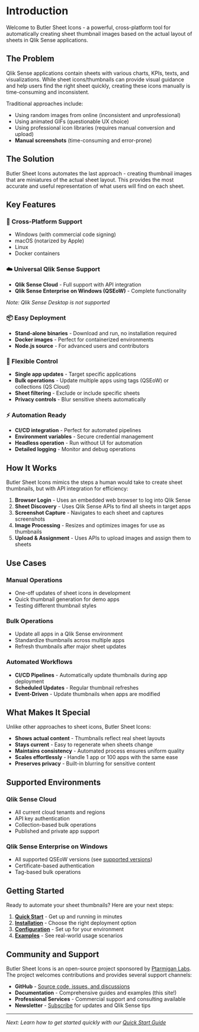 # Introduction

Welcome to Butler Sheet Icons - a powerful, cross-platform tool for automatically creating sheet thumbnail images based on the actual layout of sheets in Qlik Sense applications.

## The Problem

Qlik Sense applications contain sheets with various charts, KPIs, texts, and visualizations. While sheet icons/thumbnails can provide visual guidance and help users find the right sheet quickly, creating these icons manually is time-consuming and inconsistent.

Traditional approaches include:

- Using random images from online (inconsistent and unprofessional)
- Using animated GIFs (questionable UX choice)
- Using professional icon libraries (requires manual conversion and upload)
- **Manual screenshots** (time-consuming and error-prone)

## The Solution

Butler Sheet Icons automates the last approach - creating thumbnail images that are miniatures of the actual sheet layout. This provides the most accurate and useful representation of what users will find on each sheet.

## Key Features

### 🚀 Cross-Platform Support

- Windows (with commercial code signing)
- macOS (notarized by Apple)
- Linux
- Docker containers

### ☁️ Universal Qlik Sense Support

- **Qlik Sense Cloud** - Full support with API integration
- **Qlik Sense Enterprise on Windows (QSEoW)** - Complete functionality

_Note: Qlik Sense Desktop is not supported_

### 📦 Easy Deployment

- **Stand-alone binaries** - Download and run, no installation required
- **Docker images** - Perfect for containerized environments
- **Node.js source** - For advanced users and contributors

### 🎯 Flexible Control

- **Single app updates** - Target specific applications
- **Bulk operations** - Update multiple apps using tags (QSEoW) or collections (QS Cloud)
- **Sheet filtering** - Exclude or include specific sheets
- **Privacy controls** - Blur sensitive sheets automatically

### ⚡ Automation Ready

- **CI/CD integration** - Perfect for automated pipelines
- **Environment variables** - Secure credential management
- **Headless operation** - Run without UI for automation
- **Detailed logging** - Monitor and debug operations

## How It Works

Butler Sheet Icons mimics the steps a human would take to create sheet thumbnails, but with API integration for efficiency:

1. **Browser Login** - Uses an embedded web browser to log into Qlik Sense
2. **Sheet Discovery** - Uses Qlik Sense APIs to find all sheets in target apps
3. **Screenshot Capture** - Navigates to each sheet and captures screenshots
4. **Image Processing** - Resizes and optimizes images for use as thumbnails
5. **Upload & Assignment** - Uses APIs to upload images and assign them to sheets

## Use Cases

### Manual Operations

- One-off updates of sheet icons in development
- Quick thumbnail generation for demo apps
- Testing different thumbnail styles

### Bulk Operations

- Update all apps in a Qlik Sense environment
- Standardize thumbnails across multiple apps
- Refresh thumbnails after major sheet updates

### Automated Workflows

- **CI/CD Pipelines** - Automatically update thumbnails during app deployment
- **Scheduled Updates** - Regular thumbnail refreshes
- **Event-Driven** - Update thumbnails when apps are modified

## What Makes It Special

Unlike other approaches to sheet icons, Butler Sheet Icons:

- **Shows actual content** - Thumbnails reflect real sheet layouts
- **Stays current** - Easy to regenerate when sheets change
- **Maintains consistency** - Automated process ensures uniform quality
- **Scales effortlessly** - Handle 1 app or 100 apps with the same ease
- **Preserves privacy** - Built-in blurring for sensitive content

## Supported Environments

### Qlik Sense Cloud

- All current cloud tenants and regions
- API key authentication
- Collection-based bulk operations
- Published and private app support

### Qlik Sense Enterprise on Windows

- All supported QSEoW versions (see [supported versions](/reference/supported-versions))
- Certificate-based authentication
- Tag-based bulk operations

## Getting Started

Ready to automate your sheet thumbnails? Here are your next steps:

1. **[Quick Start](/guide/quick-start)** - Get up and running in minutes
2. **[Installation](/guide/installation)** - Choose the right deployment option
3. **[Configuration](/guide/configuration/)** - Set up for your environment
4. **[Examples](/examples/)** - See real-world usage scenarios

## Community and Support

Butler Sheet Icons is an open-source project sponsored by [Ptarmigan Labs](https://ptarmiganlabs.com). The project welcomes contributions and provides several support channels:

- **GitHub** - [Source code, issues, and discussions](https://github.com/ptarmiganlabs/butler-sheet-icons)
- **Documentation** - Comprehensive guides and examples (this site!)
- **Professional Services** - Commercial support and consulting available
- **Newsletter** - [Subscribe](https://ptarmiganlabs.com/#/portal/signup) for updates and Qlik Sense tips

---

_Next: Learn how to get started quickly with our [Quick Start Guide](/guide/quick-start)_
